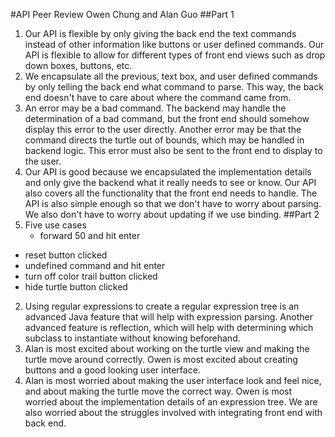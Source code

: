 #API Peer Review
Owen Chung and Alan Guo
##Part 1
1. Our API is flexible by only giving the back end the text commands instead of other information like buttons or user defined commands. Our API is flexible to allow for different types of front end views such as drop down boxes, buttons, etc.
2. We encapsulate all the previous, text box, and user defined commands by only telling the back end what command to parse. This way, the back end doesn't have to care about where the command came from.
3. An error may be a bad command. The backend may handle the determination of a bad command, but the front end should somehow display this error to the user directly. Another error may be that the command directs the turtle out of bounds, which may be handled in backend logic. This error must also be sent to the front end to display to the user.
4. Our API is good because we encapsulated the implementation details and only give the backend what it really needs to see or know. Our API also covers all the functionality that the front end needs to handle. The API is also simple enough so that we don't have to worry about parsing. We also don't have to worry about updating if we use binding.
##Part 2
1. Five use cases
	* forward 50 and hit enter
* reset button clicked
* undefined command and hit enter
* turn off color trail button clicked
* hide turtle button clicked
2. Using regular expressions to create a regular expression tree is an advanced Java feature that will help with expression parsing. Another advanced feature is reflection, which will help with determining which subclass to instantiate without knowing beforehand.
3.  Alan is most excited about working on the turtle view and making the turtle move around correctly. Owen is most excited about creating buttons and a good looking user interface.
4. Alan is most worried about making the user interface look and feel nice, and about making the turtle move the correct way. Owen is most worried about the implementation details of an expression tree. We are also worried about the struggles involved with integrating front end with back end.